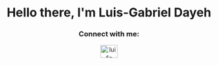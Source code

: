 <h1 align="center">Hello there, I'm Luis-Gabriel Dayeh </h1>

<h3 align="center">Connect with me: </h3>

<p align="center"><a href="https://www.linkedin.com/in/luis-gabrieldayeh/" target="blank"><img align="center" src="https://raw.githubusercontent.com/rahuldkjain/github-profile-readme-generator/master/src/images/icons/Social/linked-in-alt.svg" alt="luis-gabriel ayman dayeh" height="30" width="40" /></a>
</p>
